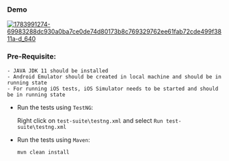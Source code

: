 ### Demo
[![1783991274-69983288dc930a0ba7ce0de74d80173b8c769329762ee61fab72cde499f3811a-d_640](https://github.com/priyankkumar218/appium-java-examples/assets/12366834/39461e64-dc6b-43c1-bed8-486470485ea5)](https://vimeo.com/manage/videos/903739970)

### Pre-Requisite:

    - JAVA JDK 11 should be installed
    - Android Emulator should be created in local machine and should be in running state
    - For running iOS tests, iOS Simulator needs to be started and should be in running state 

- Run the tests using `TestNG`:

  Right click on `test-suite\testng.xml` and select `Run test-suite\testng.xml`

- Run the tests using `Maven`:

  `mvn clean install`

